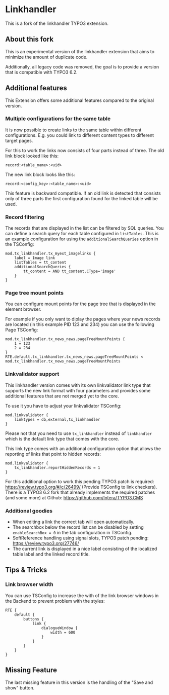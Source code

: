 
# Linkhandler

This is a fork of the linkhandler TYPO3 extension.

## About this fork

This is an experimental version of the linkhandler extension that aims
to minimize the amount of duplicate code.

Additionally, all legacy code was removed, the goal is to provide
a version that is compatible with TYPO3 6.2.

## Additional features

This Extension offers some additional features compared to the original version.

### Multiple configurations for the same table

It is now possible to create links to the same table within different configurations. E.g. you could link
to different content types to different target pages.

For this to work the links now consists of four parts instead of three. The old link block looked like this:

```
record:<table_name>:<uid>
```

The new link block looks like this:

```
record:<config_key>:<table_name>:<uid>
```

This feature is backward compatible. If an old link is detected that consists only of three parts the first
configuration found for the linked table will be used.

### Record filtering

The records that are displayed in the list can be filtered by SQL queries. You can define a search query
for each table configured in ```listTables```. This is an example configuration for using the
```additionalSearchQueries``` option in the TSConfig:

```
mod.tx_linkhandler.tx_myext_imagelinks {
	label = Image link
	listTables = tt_content
	additionalSearchQueries {
		tt_content = AND tt_content.CType='image'
	}
}
```

### Page tree mount points

You can configure mount points for the page tree that is displayed in the element browser.

For example if you only want to diplay the pages where your news records are located
(in this example PID 123 and 234) you can use the following Page TSConfig:

```
mod.tx_linkhandler.tx_news_news.pageTreeMountPoints {
	1 = 123
	2 = 234
}
RTE.default.tx_linkhandler.tx_news_news.pageTreeMountPoints < mod.tx_linkhandler.tx_news_news.pageTreeMountPoints
```

### Linkvalidator support

This linkhandler version comes with its own linkvalidator link type that supports the new link format with four parameters
and provides some additional features that are not merged yet to the core.

To use it you have to adjust your linkvalidator TSConfig:

```
mod.linkvalidator {
	linktypes = db,external,tx_linkhandler
}
```

Please not that you need to use ```tx_linkhandler``` instead of ```linkhandler``` which is the default link type that comes with the core.

This link type comes with an additional configuration option that allows the reporting of links that point to  hidden records:

```
mod.linkvalidator {
	tx_linkhandler.reportHiddenRecords = 1
}
```

For this additional option to work this pending TYPO3 patch is required: https://review.typo3.org/#/c/26499/ (Provide TSConfig to link checkers).
There is a TYPO3 6.2 fork that already implements the required patches (and some more) at Github: https://github.com/Intera/TYPO3.CMS

### Additional goodies

* When editing a link the correct tab will open automatically.
* The searchbox below the record list can be disabled by setting ```enableSearchBox = 0``` in the tab configuration in TSConfig.
* SoftReference handling using signal slots, TYPO3 patch pending: https://review.typo3.org/27746/
* The current link is displayed in a nice label consisting of the localized table label and the linked record title.

## Tips & Tricks

### Link browser width

You can use TSConfig to increase the with of the link browser windows in the Backend to prevent problem with the styles:

```
RTE {
	default {
		buttons {
			link {
				dialogueWindow {
					width = 600
				}
			}
		}
	}
}
```

## Missing Feature

The last missing feature in this version is the handling of the "Save and show" button.

